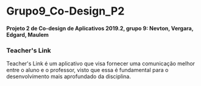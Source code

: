 # Grupo9_Co-Design_P2
#### Projeto 2 de Co-design de Aplicativos 2019.2, grupo 9: Nevton, Vergara, Edgard, Maulem
### Teacher's Link
Teacher's Link é um aplicativo que visa fornecer uma comunicação melhor entre o aluno e o professor, visto que essa é fundamental para o desenvolvimento mais aprofundado da disciplina.

